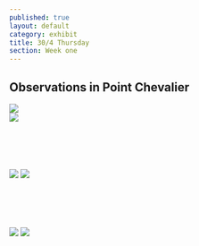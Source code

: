 ```yaml
---
published: true
layout: default
category: exhibit
title: 30/4 Thursday
section: Week one
---
```


## Observations in Point Chevalier

<img src="https://i.imgur.com/WcpHRKel.jpg">
<br>
<img src="https://i.imgur.com/9ui4Bcdl.jpg">
<br><br>
<br><br>
<br><br>
<img src="https://i.imgur.com/NKIzFjVl.jpg">
<img src="https://i.imgur.com/nNvaFZ2l.jpg">
<br><br>
<br><br>
<br><br>
<img src="https://i.imgur.com/PgxFayDl.jpg">
<img src="https://i.imgur.com/loMMFVDl.jpg">

